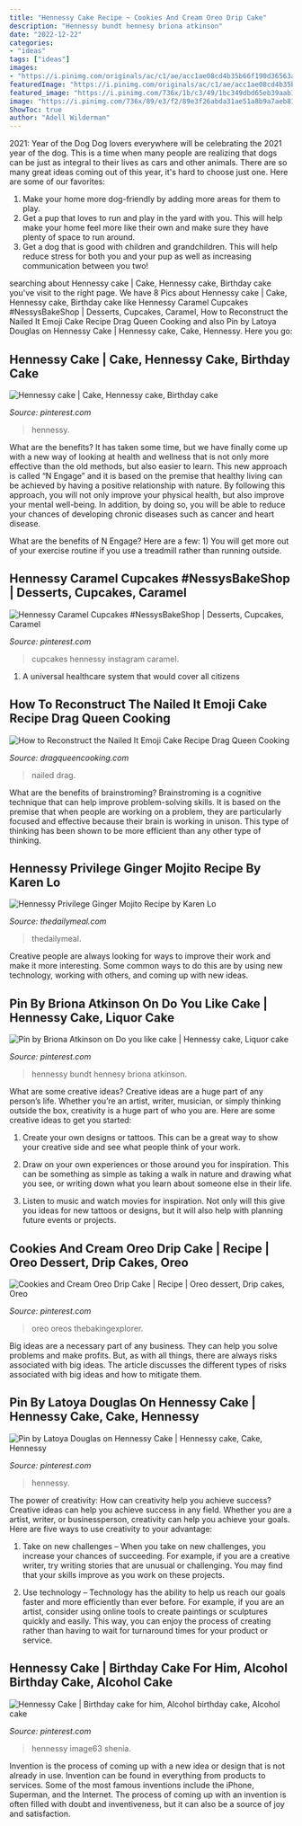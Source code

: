 ```yaml
---
title: "Hennessy Cake Recipe ~ Cookies And Cream Oreo Drip Cake"
description: "Hennessy bundt hennesy briona atkinson"
date: "2022-12-22"
categories:
- "ideas"
tags: ["ideas"]
images:
- "https://i.pinimg.com/originals/ac/c1/ae/acc1ae08cd4b35b66f190d36563a19af.jpg"
featuredImage: "https://i.pinimg.com/originals/ac/c1/ae/acc1ae08cd4b35b66f190d36563a19af.jpg"
featured_image: "https://i.pinimg.com/736x/1b/c3/49/1bc349dbd65eb39aab18b9f949dcee0e.jpg"
image: "https://i.pinimg.com/736x/89/e3/f2/89e3f26abda31ae51a8b9a7aeb81c8cd.jpg"
ShowToc: true
author: "Adell Wilderman"
---
```



2021: Year of the Dog
Dog lovers everywhere will be celebrating the 2021 year of the dog. This is a time when many people are realizing that dogs can be just as integral to their lives as cars and other animals. There are so many great ideas coming out of this year, it's hard to choose just one. Here are some of our favorites: 
1) Make your home more dog-friendly by adding more areas for them to play.
2) Get a pup that loves to run and play in the yard with you. This will help make your home feel more like their own and make sure they have plenty of space to run around. 
3) Get a dog that is good with children and grandchildren. This will help reduce stress for both you and your pup as well as increasing communication between you two!

	

		
searching about Hennessy cake | Cake, Hennessy cake, Birthday cake you've visit to the right page. We have 8 Pics about Hennessy cake | Cake, Hennessy cake, Birthday cake like Hennessy Caramel Cupcakes #NessysBakeShop | Desserts, Cupcakes, Caramel, How to Reconstruct the Nailed It Emoji Cake Recipe Drag Queen Cooking and also Pin by Latoya Douglas on Hennessy Cake | Hennessy cake, Cake, Hennessy. Here you go:
		
    
## Hennessy Cake | Cake, Hennessy Cake, Birthday Cake

<img loading=lazy src="https://i.pinimg.com/736x/64/82/b2/6482b2feb545b976807dda2667e2e6d1.jpg" onerror="this.onerror=null;this.src='https://tse4.mm.bing.net/th?id=OIP.K2Lu10-1PQDc44JBiBYkZgHaLL&amp;pid=15.1';" alt="Hennessy cake | Cake, Hennessy cake, Birthday cake">

_Source: pinterest.com_

>hennessy. 

	

What are the benefits?
It has taken some time, but we have finally come up with a new way of looking at health and wellness that is not only more effective than the old methods, but also easier to learn. This new approach is called “N Engage” and it is based on the premise that healthy living can be achieved by having a positive relationship with nature.
By following this approach, you will not only improve your physical health, but also improve your mental well-being. In addition, by doing so, you will be able to reduce your chances of developing chronic diseases such as cancer and heart disease.

What are the benefits of N Engage? Here are a few: 
        1) You will get more out of your exercise routine if you use a treadmill rather than running outside.

    
## Hennessy Caramel Cupcakes #NessysBakeShop | Desserts, Cupcakes, Caramel

<img loading=lazy src="https://i.pinimg.com/originals/ac/c1/ae/acc1ae08cd4b35b66f190d36563a19af.jpg" onerror="this.onerror=null;this.src='https://tse4.mm.bing.net/th?id=OIP.5OG3Iv2ZuDEcetL8ZKrRfgHaFj&amp;pid=15.1';" alt="Hennessy Caramel Cupcakes #NessysBakeShop | Desserts, Cupcakes, Caramel">

_Source: pinterest.com_

>cupcakes hennessy instagram caramel. 

	

1. A universal healthcare system that would cover all citizens

    
## How To Reconstruct The Nailed It Emoji Cake Recipe Drag Queen Cooking

<img loading=lazy src="https://dragqueencooking.com/wp-content/uploads/2021/05/Look-at-me-with-the-emoji-cake.jpg" onerror="this.onerror=null;this.src='https://tse4.mm.bing.net/th?id=OIP.HPhSkbZ3580p-e7zfQ_WjQHaJ4&amp;pid=15.1';" alt="How to Reconstruct the Nailed It Emoji Cake Recipe Drag Queen Cooking">

_Source: dragqueencooking.com_

>nailed drag. 

	

What are the benefits of brainstroming?
Brainstroming is a cognitive technique that can help improve problem-solving skills. It is based on the premise that when people are working on a problem, they are particularly focused and effective because their brain is working in unison. This type of thinking has been shown to be more efficient than any other type of thinking.

    
## Hennessy Privilege Ginger Mojito Recipe By Karen Lo

<img loading=lazy src="https://thumbor.thedailymeal.com/h8YakW6vSzoBnMMswvgRBQunEKM=//https://www.thedailymeal.com/sites/default/files/2015/04/03/IMG_3341.JPG" onerror="this.onerror=null;this.src='https://tse3.mm.bing.net/th?id=OIP.VD0l7oS6tmbQGYZelcUK1AHaE8&amp;pid=15.1';" alt="Hennessy Privilege Ginger Mojito Recipe by Karen Lo">

_Source: thedailymeal.com_

>thedailymeal. 

	

Creative people are always looking for ways to improve their work and make it more interesting. Some common ways to do this are by using new technology, working with others, and coming up with new ideas.

    
## Pin By Briona Atkinson On Do You Like Cake | Hennessy Cake, Liquor Cake

<img loading=lazy src="https://i.pinimg.com/736x/f0/68/cb/f068cb2536ea942fe73c8341a5646680.jpg" onerror="this.onerror=null;this.src='https://tse2.mm.bing.net/th?id=OIP.goAY0ma8OSF0nSGYPnQsLAHaIj&amp;pid=15.1';" alt="Pin by Briona Atkinson on Do you like cake | Hennessy cake, Liquor cake">

_Source: pinterest.com_

>hennessy bundt hennesy briona atkinson. 

	

What are some creative ideas?
Creative ideas are a huge part of any person’s life. Whether you’re an artist, writer, musician, or simply thinking outside the box, creativity is a huge part of who you are. Here are some creative ideas to get you started:
1. Create your own designs or tattoos. This can be a great way to show your creative side and see what people think of your work.

2. Draw on your own experiences or those around you for inspiration. This can be something as simple as taking a walk in nature and drawing what you see, or writing down what you learn about someone else in their life.

3. Listen to music and watch movies for inspiration. Not only will this give you ideas for new tattoos or designs, but it will also help with planning future events or projects.


    
## Cookies And Cream Oreo Drip Cake | Recipe | Oreo Dessert, Drip Cakes, Oreo

<img loading=lazy src="https://i.pinimg.com/736x/1b/c3/49/1bc349dbd65eb39aab18b9f949dcee0e.jpg" onerror="this.onerror=null;this.src='https://tse1.mm.bing.net/th?id=OIP.sYPIXdU7oceVuRD-kze-nQHaLG&amp;pid=15.1';" alt="Cookies and Cream Oreo Drip Cake | Recipe | Oreo dessert, Drip cakes, Oreo">

_Source: pinterest.com_

>oreo oreos thebakingexplorer. 

	

Big ideas are a necessary part of any business. They can help you solve problems and make profits. But, as with all things, there are always risks associated with big ideas. The article discusses the different types of risks associated with big ideas and how to mitigate them.

    
## Pin By Latoya Douglas On Hennessy Cake | Hennessy Cake, Cake, Hennessy

<img loading=lazy src="https://i.pinimg.com/736x/0f/7d/bb/0f7dbbeb9382df29a501ded89642bbee.jpg" onerror="this.onerror=null;this.src='https://tse1.mm.bing.net/th?id=OIP.Ww8ADcID4fyEbkToWBV7DAHaHa&amp;pid=15.1';" alt="Pin by Latoya Douglas on Hennessy Cake | Hennessy cake, Cake, Hennessy">

_Source: pinterest.com_

>hennessy. 

	

The power of creativity: How can creativity help you achieve success?
Creative ideas can help you achieve success in any field. Whether you are a artist, writer, or businessperson, creativity can help you achieve your goals. Here are five ways to use creativity to your advantage: 
1. Take on new challenges – When you take on new challenges, you increase your chances of succeeding. For example, if you are a creative writer, try writing stories that are unusual or challenging. You may find that your skills improve as you work on these projects. 

2. Use technology – Technology has the ability to help us reach our goals faster and more efficiently than ever before. For example, if you are an artist, consider using online tools to create paintings or sculptures quickly and easily. This way, you can enjoy the process of creating rather than having to wait for turnaround times for your product or service. 


    
## Hennessy Cake | Birthday Cake For Him, Alcohol Birthday Cake, Alcohol Cake

<img loading=lazy src="https://i.pinimg.com/736x/89/e3/f2/89e3f26abda31ae51a8b9a7aeb81c8cd.jpg" onerror="this.onerror=null;this.src='https://tse4.mm.bing.net/th?id=OIP.6ffWc6moSjji9KRpFcizfAHaJ3&amp;pid=15.1';" alt="Hennessy Cake | Birthday cake for him, Alcohol birthday cake, Alcohol cake">

_Source: pinterest.com_

>hennessy image63 shenia. 

	

Invention is the process of coming up with a new idea or design that is not already in use. Invention can be found in everything from products to services. Some of the most famous inventions include the iPhone, Superman, and the Internet. The process of coming up with an invention is often filled with doubt and inventiveness, but it can also be a source of joy and satisfaction.


